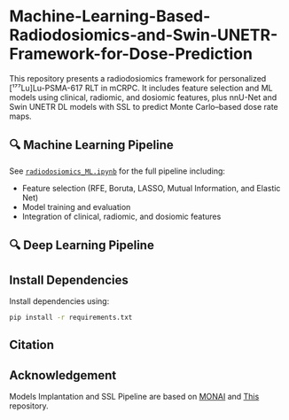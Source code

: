 # Machine-Learning-Based-Radiodosiomics-and-Swin-UNETR-Framework-for-Dose-Prediction
This repository presents a radiodosiomics framework for personalized [¹⁷⁷Lu]Lu-PSMA-617 RLT in mCRPC. 
It includes feature selection and ML models using clinical, radiomic, and dosiomic features, plus nnU-Net and Swin UNETR DL models with SSL to predict Monte Carlo–based dose rate maps.

## 🔍 Machine Learning Pipeline
See [`radiodosiomics_ML.ipynb`](./radiodosiomics_ML.ipynb) for the full pipeline including:
- Feature selection (RFE, Boruta, LASSO, Mutual Information, and Elastic Net)
- Model training and evaluation
- Integration of clinical, radiomic, and dosiomic features


## 🔍 Deep Learning Pipeline




## Install Dependencies
Install dependencies using:
```bash
pip install -r requirements.txt
```
## Citation


## Acknowledgement
Models Implantation and SSL Pipeline are based on [MONAI](https://github.com/Project-MONAI/MONAI) and [This](https://github.com/Project-MONAI/research-contributions/tree/main/SwinUNETR) repository.
